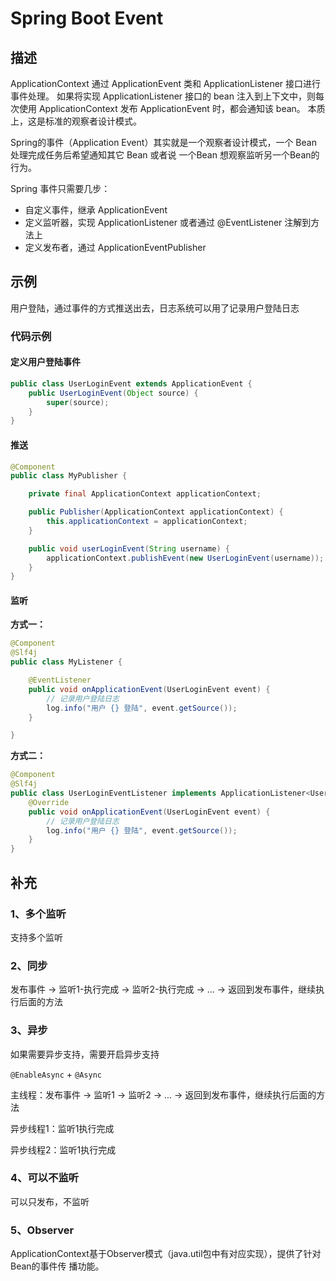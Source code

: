 # Spring Boot Event

## 描述

ApplicationContext 通过 ApplicationEvent 类和 ApplicationListener 接口进行事件处理。 如果将实现 ApplicationListener 接口的 bean 注入到上下文中，则每次使用 ApplicationContext 发布 ApplicationEvent 时，都会通知该 bean。 本质上，这是标准的观察者设计模式。

Spring的事件（Application Event）其实就是一个观察者设计模式，一个 Bean 处理完成任务后希望通知其它 Bean 或者说 一个Bean 想观察监听另一个Bean的行为。

Spring 事件只需要几步：

- 自定义事件，继承 ApplicationEvent
- 定义监听器，实现 ApplicationListener 或者通过 @EventListener 注解到方法上
- 定义发布者，通过 ApplicationEventPublisher

## 示例

用户登陆，通过事件的方式推送出去，日志系统可以用了记录用户登陆日志

### 代码示例

#### 定义用户登陆事件

```java
public class UserLoginEvent extends ApplicationEvent {
    public UserLoginEvent(Object source) {
        super(source);
    }
}
```

#### 推送

```java
@Component
public class MyPublisher {

    private final ApplicationContext applicationContext;

    public Publisher(ApplicationContext applicationContext) {
        this.applicationContext = applicationContext;
    }

    public void userLoginEvent(String username) {
        applicationContext.publishEvent(new UserLoginEvent(username));
    }
}
```

#### 监听

**方式一：**

```java
@Component
@Slf4j
public class MyListener {

    @EventListener
    public void onApplicationEvent(UserLoginEvent event) {
        // 记录用户登陆日志
        log.info("用户 {} 登陆", event.getSource());
    }

}
```

**方式二：**

```java
@Component
@Slf4j
public class UserLoginEventListener implements ApplicationListener<UserLoginEvent> {
    @Override
    public void onApplicationEvent(UserLoginEvent event) {
        // 记录用户登陆日志
        log.info("用户 {} 登陆", event.getSource());
    }
}
```

## 补充

### 1、多个监听

支持多个监听

### 2、同步

发布事件 -> 监听1-执行完成 -> 监听2-执行完成 -> ... -> 返回到发布事件，继续执行后面的方法

### 3、异步

如果需要异步支持，需要开启异步支持

`@EnableAsync` + `@Async`

主线程：发布事件 -> 监听1 -> 监听2 -> ... -> 返回到发布事件，继续执行后面的方法

异步线程1：监听1执行完成

异步线程2：监听1执行完成

### 4、可以不监听

可以只发布，不监听


### 5、Observer

ApplicationContext基于Observer模式（java.util包中有对应实现），提供了针对Bean的事件传
播功能。